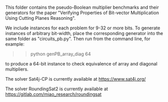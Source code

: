 This folder contains the pseudo-Boolean multiplier benchmarks and their generators for the paper "Verifying Properties of Bit-vector Multiplication Using Cutting Planes Reasoning".

We include instances for each problem for 9-32 or more bits. To generate instances of arbitrary bit-width, place the corresponding generator into the same folder as "circuits_pb.py". 
Then run from the command line, for example:

>> python genPB_array_diag 64

to produce a 64-bit instance to check equivalence of array and diagonal multipliers.

The solver Sat4j-CP is currently available at https://www.sat4j.org/

The solver RoundingSat2 is currently available at
https://gitlab.com/miao_research/roundingsat